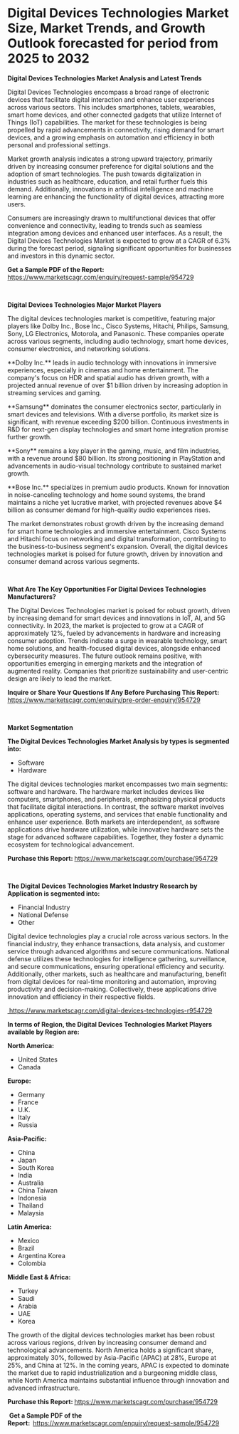 <p><h1>Digital Devices Technologies Market Size, Market Trends, and Growth Outlook forecasted for period from 2025 to 2032</h1></p><p><strong>Digital Devices Technologies Market Analysis and Latest Trends</strong></p>
<p><p>Digital Devices Technologies encompass a broad range of electronic devices that facilitate digital interaction and enhance user experiences across various sectors. This includes smartphones, tablets, wearables, smart home devices, and other connected gadgets that utilize Internet of Things (IoT) capabilities. The market for these technologies is being propelled by rapid advancements in connectivity, rising demand for smart devices, and a growing emphasis on automation and efficiency in both personal and professional settings.</p><p>Market growth analysis indicates a strong upward trajectory, primarily driven by increasing consumer preference for digital solutions and the adoption of smart technologies. The push towards digitalization in industries such as healthcare, education, and retail further fuels this demand. Additionally, innovations in artificial intelligence and machine learning are enhancing the functionality of digital devices, attracting more users.</p><p>Consumers are increasingly drawn to multifunctional devices that offer convenience and connectivity, leading to trends such as seamless integration among devices and enhanced user interfaces. As a result, the Digital Devices Technologies Market is expected to grow at a CAGR of 6.3% during the forecast period, signaling significant opportunities for businesses and investors in this dynamic sector.</p></p>
<p><strong>Get a Sample PDF of the Report:&nbsp;</strong> <a href="https://www.marketscagr.com/enquiry/request-sample/954729?utm_campaign=3170&utm_medium=2&utm_source=Github&utm_content=ia&utm_term=18042025&utm_id=digital-devices-technologies">https://www.marketscagr.com/enquiry/request-sample/954729</a></p>
<p>&nbsp;</p>
<p><strong>Digital Devices Technologies Major Market Players</strong></p>
<p><p>The digital devices technologies market is competitive, featuring major players like Dolby Inc., Bose Inc., Cisco Systems, Hitachi, Philips, Samsung, Sony, LG Electronics, Motorola, and Panasonic. These companies operate across various segments, including audio technology, smart home devices, consumer electronics, and networking solutions.</p><p>**Dolby Inc.** leads in audio technology with innovations in immersive experiences, especially in cinemas and home entertainment. The company's focus on HDR and spatial audio has driven growth, with a projected annual revenue of over $1 billion driven by increasing adoption in streaming services and gaming.</p><p>**Samsung** dominates the consumer electronics sector, particularly in smart devices and televisions. With a diverse portfolio, its market size is significant, with revenue exceeding $200 billion. Continuous investments in R&D for next-gen display technologies and smart home integration promise further growth.</p><p>**Sony** remains a key player in the gaming, music, and film industries, with a revenue around $80 billion. Its strong positioning in PlayStation and advancements in audio-visual technology contribute to sustained market growth.</p><p>**Bose Inc.** specializes in premium audio products. Known for innovation in noise-canceling technology and home sound systems, the brand maintains a niche yet lucrative market, with projected revenues above $4 billion as consumer demand for high-quality audio experiences rises.</p><p>The market demonstrates robust growth driven by the increasing demand for smart home technologies and immersive entertainment. Cisco Systems and Hitachi focus on networking and digital transformation, contributing to the business-to-business segment's expansion. Overall, the digital devices technologies market is poised for future growth, driven by innovation and consumer demand across various segments.</p></p>
<p>&nbsp;</p>
<p><strong>What Are The Key Opportunities For Digital Devices Technologies Manufacturers?</strong></p>
<p><p>The Digital Devices Technologies market is poised for robust growth, driven by increasing demand for smart devices and innovations in IoT, AI, and 5G connectivity. In 2023, the market is projected to grow at a CAGR of approximately 12%, fueled by advancements in hardware and increasing consumer adoption. Trends indicate a surge in wearable technology, smart home solutions, and health-focused digital devices, alongside enhanced cybersecurity measures. The future outlook remains positive, with opportunities emerging in emerging markets and the integration of augmented reality. Companies that prioritize sustainability and user-centric design are likely to lead the market.</p></p>
<p><strong>Inquire or Share Your Questions If Any Before Purchasing This Report:</strong> <a href="https://www.marketscagr.com/enquiry/pre-order-enquiry/954729?utm_campaign=3170&utm_medium=2&utm_source=Github&utm_content=ia&utm_term=18042025&utm_id=digital-devices-technologies">https://www.marketscagr.com/enquiry/pre-order-enquiry/954729</a></p>
<p>&nbsp;</p>
<p><strong>Market Segmentation</strong></p>
<p><strong>The Digital Devices Technologies Market Analysis by types is segmented into:</strong></p>
<p><ul><li>Software</li><li>Hardware</li></ul></p>
<p><p>The digital devices technologies market encompasses two main segments: software and hardware. The hardware market includes devices like computers, smartphones, and peripherals, emphasizing physical products that facilitate digital interactions. In contrast, the software market involves applications, operating systems, and services that enable functionality and enhance user experience. Both markets are interdependent, as software applications drive hardware utilization, while innovative hardware sets the stage for advanced software capabilities. Together, they foster a dynamic ecosystem for technological advancement.</p></p>
<p><strong>Purchase this Report:&nbsp;</strong><a href="https://www.marketscagr.com/purchase/954729?utm_campaign=3170&utm_medium=2&utm_source=Github&utm_content=ia&utm_term=18042025&utm_id=digital-devices-technologies">https://www.marketscagr.com/purchase/954729</a></p>
<p>&nbsp;</p>
<p><strong>The Digital Devices Technologies Market Industry Research by Application is segmented into:</strong></p>
<p><ul><li>Financial Industry</li><li>National Defense</li><li>Other</li></ul></p>
<p><p>Digital device technologies play a crucial role across various sectors. In the financial industry, they enhance transactions, data analysis, and customer service through advanced algorithms and secure communications. National defense utilizes these technologies for intelligence gathering, surveillance, and secure communications, ensuring operational efficiency and security. Additionally, other markets, such as healthcare and manufacturing, benefit from digital devices for real-time monitoring and automation, improving productivity and decision-making. Collectively, these applications drive innovation and efficiency in their respective fields.</p></p>
<p><a href="https://www.marketscagr.com/digital-devices-technologies-r954729?utm_campaign=3170&utm_medium=2&utm_source=Github&utm_content=ia&utm_term=18042025&utm_id=digital-devices-technologies">&nbsp;https://www.marketscagr.com/digital-devices-technologies-r954729</a></p>
<p><strong>In terms of Region, the Digital Devices Technologies Market Players available by Region are:</strong></p>
<p>
    <p> <strong> North America: </strong>
        <ul>
            <li>United States</li>
            <li>Canada</li>
        </ul>
        </p> 
    <p> <strong> Europe: </strong>
        <ul>
            <li>Germany</li>
            <li>France</li>
            <li>U.K.</li>
            <li>Italy</li>
            <li>Russia</li>
        </ul>
        </p> 
    <p> <strong> Asia-Pacific: </strong>
        <ul>
            <li>China</li>
            <li>Japan</li>
            <li>South Korea</li>
            <li>India</li>
            <li>Australia</li>
            <li>China Taiwan</li>
            <li>Indonesia</li>
            <li>Thailand</li>
            <li>Malaysia</li>
        </ul>
        </p> 
    <p> <strong> Latin America: </strong>
        <ul>
            <li>Mexico</li>
            <li>Brazil</li>
            <li>Argentina Korea</li>
            <li>Colombia</li>
        </ul>
        </p> 
    <p> <strong> Middle East & Africa: </strong>
        <ul>
            <li>Turkey</li>
            <li>Saudi</li>
            <li>Arabia</li>
            <li>UAE</li>
            <li>Korea</li>
        </ul>
    </p>
    </p>
<p><p>The growth of the digital devices technologies market has been robust across various regions, driven by increasing consumer demand and technological advancements. North America holds a significant share, approximately 30%, followed by Asia-Pacific (APAC) at 28%, Europe at 25%, and China at 12%. In the coming years, APAC is expected to dominate the market due to rapid industrialization and a burgeoning middle class, while North America maintains substantial influence through innovation and advanced infrastructure.</p></p>
<p><strong>Purchase this Report: </strong><a href="https://www.marketscagr.com/purchase/954729?utm_campaign=3170&utm_medium=2&utm_source=Github&utm_content=ia&utm_term=18042025&utm_id=digital-devices-technologies">https://www.marketscagr.com/purchase/954729</a></p>
<p>&nbsp;<strong>Get a Sample PDF of the Report:&nbsp;&nbsp;</strong><a href="https://www.marketscagr.com/enquiry/request-sample/954729?utm_campaign=3170&utm_medium=2&utm_source=Github&utm_content=ia&utm_term=18042025&utm_id=digital-devices-technologies">https://www.marketscagr.com/enquiry/request-sample/954729</a></p>
<p><strong></strong></p>
<p><p></p><p></p><p></p></p>